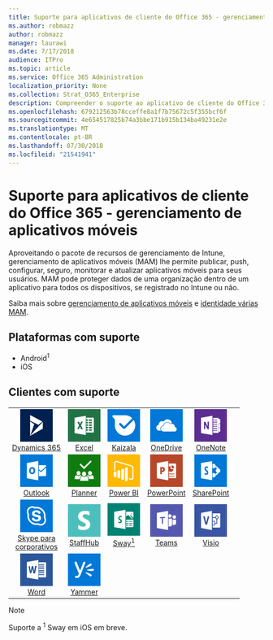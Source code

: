 ```yaml
---
title: Suporte para aplicativos de cliente do Office 365 - gerenciamento de aplicativos móveis
ms.author: robmazz
author: robmazz
manager: laurawi
ms.date: 7/17/2018
audience: ITPro
ms.topic: article
ms.service: Office 365 Administration
localization_priority: None
ms.collection: Strat_O365_Enterprise
description: Compreender o suporte ao aplicativo de cliente do Office 365 para gerenciamento de aplicativos móveis
ms.openlocfilehash: 679212563b78cceffe8a1f7b75672c5f355bcf6f
ms.sourcegitcommit: 4e654517825b74a3bbe171b915b134ba49231e2e
ms.translationtype: MT
ms.contentlocale: pt-BR
ms.lasthandoff: 07/30/2018
ms.locfileid: "21541941"
---
```

# <a name="office-365-client-app-support---mobile-application-management"></a>Suporte para aplicativos de cliente do Office 365 - gerenciamento de aplicativos móveis

Aproveitando o pacote de recursos de gerenciamento de Intune, gerenciamento de aplicativos móveis (MAM) lhe permite publicar, push, configurar, seguro, monitorar e atualizar aplicativos móveis para seus usuários. MAM pode proteger dados de uma organização dentro de um aplicativo para todos os dispositivos, se registrado no Intune ou não.

Saiba mais sobre [gerenciamento de aplicativos móveis](https://docs.microsoft.com/intune/mam-faq) e [identidade várias MAM](https://docs.microsoft.com/intune/app-protection-policy).

## <a name="supported-platforms"></a>Plataformas com suporte

 - Android<sup>1</sup>
 - iOS

## <a name="supported-clients"></a>Clientes com suporte

| | | | | | |
|:---:|:---:|:---:|:---:|:---:|:---:|
| ![Ícone de Dynamics 365](images/o365-dynamics365-64x64.png) <br> [Dynamics 365](https://dynamics.microsoft.com) | ![Ícone do Excel](images/o365-excel-64x64.png) <br> [Excel](https://products.office.com/excel) | ![Ícone de Kaizala](images/o365-kaizala-64x64.png) <br> [Kaizala](https://products.office.com/en/business/microsoft-kaizala) | ![OneDrive para o ícone de negócios](images/o365-OneDrive-64x64.png) <br> [OneDrive](https://products.office.com/onedrive-for-business/online-cloud-storage) | ![Ícone do OneNote](images/o365-OneNote-64x64.png) <br> [OneNote](https://products.office.com/onenote)
| ![Ícone do Outlook](images/o365-outlook-64x64.png) <br> [Outlook](https://products.office.com/outlook) | ![Ícone de Planejador](images/o365-planner-64x64.png) <br> [Planner](https://products.office.com/business/task-management-software) | ![Ícone de PowerBI](images/o365-powerbi-64x64.png) <br> [Power BI](https://powerbi.microsoft.com) | ![Ícone do PowerPoint](images/o365-powerpoint-64x64.png) <br> [PowerPoint](https://products.office.com/powerpoint) | ![Ícone do SharePoint](images/o365-sharepoint-64x64.png) <br> [SharePoint](https://products.office.com/sharepoint)
| ![Skype para o ícone de negócios](images/o365-skypeforbusiness-64x64.png) <br> [Skype para <br> corporativos](https://www.skype.com/business/) | ![Ícone de StaffHub](images/o365-staffhub-64x64.png) <br> [StaffHub](https://products.office.com/microsoft-staffhub/staff-scheduling-software) | ![Ícone de sway](images/o365-sway-64x64.png) <br> [Sway<sup>1</sup>](https://sway.com) | ![Ícone de equipes](images/o365-teams-64x64.png) <br> [Teams](https://products.office.com/microsoft-teams/group-chat-software) | ![Ícone do Visio](images/o365-visio-64x64.png) <br> [Visio](https://products.office.com/visio/flowchart-software)
| ![Ícone do Word](images/o365-word-64x64.png) <br> [Word](https://products.office.com/word) | ![Ícone do Yammer](images/o365-yammer-64x64.png) <br> [Yammer](https://products.office.com/yammer/yammer-overview)

> [!NOTE]
> Suporte a <sup>1</sup> Sway em iOS em breve.